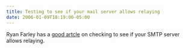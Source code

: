 ```yaml
---
title: Testing to see if your mail server allows relaying
date: 2006-01-09T18:19:00-05:00
---
```

Ryan Farley has a [good artcle](http://ryanfarley.com/blog/archive/2006/01/09/14877.aspx) on checking to see if your SMTP server allows relaying.
